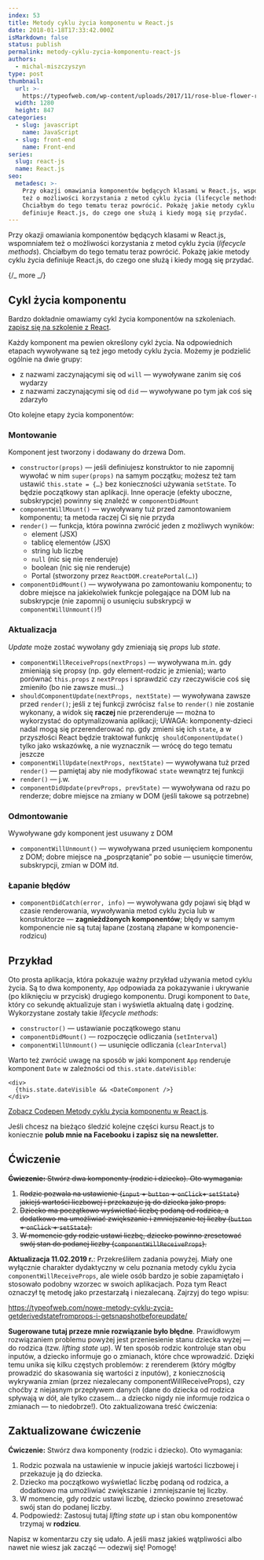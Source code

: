 ```yaml
---
index: 53
title: Metody cyklu życia komponentu w React.js
date: 2018-01-18T17:33:42.000Z
isMarkdown: false
status: publish
permalink: metody-cyklu-zycia-komponentu-react-js
authors:
  - michal-miszczyszyn
type: post
thumbnail:
  url: >-
    https://typeofweb.com/wp-content/uploads/2017/11/rose-blue-flower-rose-blooms-67636.jpeg
  width: 1280
  height: 847
categories:
  - slug: javascript
    name: JavaScript
  - slug: front-end
    name: Front-end
series:
  slug: react-js
  name: React.js
seo:
  metadesc: >-
    Przy okazji omawiania komponentów będących klasami w React.js, wspomniałem
    też o możliwości korzystania z metod cyklu życia (lifecycle methods).
    Chciałbym do tego tematu teraz powrócić. Pokażę jakie metody cyklu życia
    definiuje React.js, do czego one służą i kiedy mogą się przydać.
---
```


Przy okazji omawiania komponentów będących klasami w React.js, wspomniałem też o możliwości korzystania z metod cyklu życia (<em>lifecycle methods</em>). Chciałbym do tego tematu teraz powrócić. Pokażę jakie metody cyklu życia definiuje React.js, do czego one służą i kiedy mogą się przydać.

{/_ more _/}

<h2>Cykl życia komponentu</h2>

Bardzo dokładnie omawiamy cykl życia komponentów na szkoleniach. <a href="https://szkolenia.typeofweb.com/" target="_blank">zapisz się na szkolenie z React</a>.

Każdy komponent ma pewien określony cykl życia. Na odpowiednich etapach wywoływane są też jego metody cyklu życia. Możemy je podzielić ogólnie na dwie grupy:

<ul>
    <li>z nazwami zaczynającymi się od <code>will</code> — wywoływane zanim się coś wydarzy</li>
    <li>z nazwami zaczynającymi się od <code>did</code> — wywoływane po tym jak coś się zdarzyło</li>
</ul>

Oto kolejne etapy życia komponentów:

<h3>Montowanie</h3>

Komponent jest tworzony i dodawany do drzewa Dom.

<ul>
    <li><code>constructor(props)</code> — jeśli definiujesz konstruktor to nie zapomnij wywołać w nim <code>super(props)</code> na samym początku; możesz też tam ustawić <code>this.state = {…}</code> bez konieczności używania <code>setState</code>. To będzie początkowy stan aplikacji. Inne operacje (efekty uboczne, subskrypcje) powinny się znaleźć w <code>componentDidMount</code></li>
    <li><code>componentWillMount()</code> — wywoływany tuż przed zamontowaniem komponentu; ta metoda raczej Ci się nie przyda</li>
    <li><code>render()</code> — funkcja, która powinna zwrócić jeden z możliwych wyników:
<ul>
    <li>element (JSX)</li>
    <li>tablicę elementów (JSX)</li>
    <li>string lub liczbę</li>
    <li><code>null</code> (nic się nie renderuje)</li>
    <li>boolean (nic się nie renderuje)</li>
    <li>Portal (stworzony przez <code>ReactDOM.createPortal(…)</code>)</li>
</ul>
</li>
    <li><code>componentDidMount()</code> — wywoływana po zamontowaniu komponentu; to dobre miejsce na jakiekolwiek funkcje polegające na DOM lub na subskrypcje (nie zapomnij o usunięciu subskrypcji w <code>componentWillUnmount()</code>!)</li>
</ul>

<h3>Aktualizacja</h3>

<em>Update</em> może zostać wywołany gdy zmieniają się <em>props</em> lub <em>state</em>.

<ul>
    <li><code>componentWillReceiveProps(nextProps)</code> — wywoływana m.in. gdy zmieniają się propsy (np. gdy element-rodzic je zmienia); warto porównać <code>this.props</code> z <code>nextProps</code> i sprawdzić czy rzeczywiście coś się zmieniło (bo nie zawsze musi…)</li>
    <li><code>shouldComponentUpdate(nextProps, nextState)</code> — wywoływana zawsze przed <code>render()</code>; jeśli z tej funkcji zwrócisz <code>false</code> to <code>render()</code> nie zostanie wykonany, a widok się <strong>raczej</strong><strong> </strong>nie przerenderuje — można to wykorzystać do optymalizowania aplikacji; UWAGA: komponenty-dzieci nadal mogą się przerenderować np. gdy zmieni się ich <code>state</code>, a w przyszłości React będzie traktował funkcję  <code>shouldComponentUpdate()</code> tylko jako wskazówkę, a nie wyznacznik — wrócę do tego tematu jeszcze</li>
    <li><code>componentWillUpdate(nextProps, nextState)</code> — wywoływana tuż przed <code>render()</code> — pamiętaj aby nie modyfikować <code>state</code> wewnątrz tej funkcji</li>
    <li><code>render()</code> — j.w.</li>
    <li><code>componentDidUpdate(prevProps, prevState)</code> — wywoływana od razu po renderze; dobre miejsce na zmiany w DOM (jeśli takowe są potrzebne)</li>
</ul>

<h3>Odmontowanie</h3>

Wywoływane gdy komponent jest usuwany z DOM

<ul>
    <li><code>componentWillUnmount()</code> — wywoływana przed usunięciem komponentu z DOM; dobre miejsce na „posprzątanie” po sobie — usunięcie timerów, subskrypcji, zmian w DOM itd.</li>
</ul>

<h3>Łapanie błędów</h3>

<ul>
    <li><code>componentDidCatch(error, info)</code> — wywoływana gdy pojawi się błąd w czasie renderowania, wywoływania metod cyklu życia lub w konstruktorze — <strong>zagnieżdżonych komponentów</strong>; błędy w samym komponencie nie są tutaj łapane (zostaną złapane w komponencie-rodzicu)</li>
</ul>

<h2>Przykład</h2>

Oto prosta aplikacja, która pokazuje ważny przykład używania metod cyklu życia. Są to dwa komponenty, <code>App</code> odpowiada za pokazywanie i ukrywanie (po kliknięciu w przycisk) drugiego komponentu. Drugi komponent to <code>Date</code>, który co sekundę aktualizuje stan i wyświetla aktualną datę i godzinę. Wykorzystane zostały takie <em>lifecycle methods</em>:

<ul>
    <li><code>constructor()</code> — ustawianie początkowego stanu</li>
    <li><code>componentDidMount()</code> — rozpoczęcie odliczania (<code>setInterval</code>)</li>
    <li><code>componentWillUnmount()</code> — usunięcie odliczania (<code>clearInterval</code>)</li>
</ul>

Warto też zwrócić uwagę na sposób w jaki komponent <code>App</code> renderuje komponent <code>Date</code> w zależności od <code>this.state.dateVisible</code>:

<pre class="language-jsx"><code>&lt;div&gt;
  {this.state.dateVisible &amp;&amp; &lt;DateComponent /&gt;}
&lt;/div&gt;</code></pre>

<CodepenWidget height="265" themeId="0" slugHash="yPqLpm" defaultTab="js,result" user="mmiszy" embedVersion="2" penTitle="Metody cyklu życia komponentu w React.js">
<a href="http://codepen.io/mmiszy/pen/yPqLpm/">Zobacz Codepen Metody cyklu życia komponentu w React.js</a>.
</CodepenWidget>

Jeśli chcesz na bieżąco śledzić kolejne części kursu React.js to koniecznie <strong>polub mnie na Facebooku i zapisz się na newsletter.</strong>

<NewsletterForm />

<FacebookPageWidget />

<h2>Ćwiczenie</h2>

<del datetime="2019-02-11T15:45:22.846Z"><strong>Ćwiczenie:</strong> Stwórz dwa komponenty (rodzic i dziecko). Oto wymagania:</del>

<ol>
    <li><del datetime="2019-02-11T15:45:22.846Z">Rodzic pozwala na ustawienie (<code>input</code> + <code>button</code> + <code>onClick</code>+ <code>setState</code>) jakiejś wartości liczbowej i przekazuje ją do dziecka jako props.</del></li>
    <li><del datetime="2019-02-11T15:45:22.846Z">Dziecko ma początkowo wyświetlać liczbę podaną od rodzica, a dodatkowo ma umożliwiać zwiększanie i zmniejszanie tej liczby (<code>button</code><span style="text-indent: 0em;"> + </span><code>onClick</code><span style="text-indent: 0em;"> + </span><code>setState</code><span style="text-indent: 0em;">).</span></del></li>
    <li><del datetime="2019-02-11T15:45:22.846Z"><span style="text-indent: 0em;">W momencie gdy rodzic ustawi liczbę, dziecko powinno zresetować swój stan do podanej liczby (</span><code>componentWillReceiveProps</code><span style="text-indent: 0em;">).</span></del></li>
</ol>

<strong>Aktualizacja 11.02.2019 r.</strong>: Przekreśliłem zadania powyżej. Miały one wyłącznie charakter dydaktyczny w celu poznania metody cyklu życia <code>componentWillReceiveProps</code>, ale wiele osób bardzo je sobie zapamiętało i stosowało podobny wzorzec w swoich aplikacjach. Poza tym React oznaczył tę metodę jako przestarzałą i niezalecaną. Zajrzyj do tego wpisu:

https://typeofweb.com/nowe-metody-cyklu-zycia-getderivedstatefromprops-i-getsnapshotbeforeupdate/

<strong>Sugerowane tutaj przeze mnie rozwiązanie było błędne</strong>. Prawidłowym rozwiązaniem problemu powyżej jest przeniesienie stanu dziecka wyżej — do rodzica (tzw. <em>lifting state up</em>). W ten sposób rodzic kontroluje stan obu inputów, a dziecko informuje go o zmianach, które chce wprowadzić. Dzięki temu unika się kilku częstych problemów: z rerenderem (który mógłby prowadzić do skasowania się wartości z inputów), z koniecznością wykrywania zmian (przez niezalecany componentWillReceiveProps), czy choćby z niejasnym przepływem danych (dane do dziecka od rodzica spływają w dół, ale tylko czasem… a dziecko nigdy nie informuje rodzica o zmianach — to niedobrze!). Oto zaktualizowana treść ćwiczenia:

<h2>Zaktualizowane ćwiczenie</h2>

<strong>Ćwiczenie:</strong> Stwórz dwa komponenty (rodzic i dziecko). Oto wymagania:

<ol>
    <li>Rodzic pozwala na ustawienie w inpucie jakiejś wartości liczbowej i przekazuje ją do dziecka.</li>
    <li>Dziecko ma początkowo wyświetlać liczbę podaną od rodzica, a dodatkowo ma umożliwiać zwiększanie i zmniejszanie tej liczby.</li>
    <li>W momencie, gdy rodzic ustawi liczbę, dziecko powinno zresetować swój stan do podanej liczby.</li>
    <li>Podpowiedź: Zastosuj tutaj <em>lifting state up</em> i stan obu komponentów trzymaj w <strong>rodzicu</strong>.</li>
</ol>

Napisz w komentarzu czy się udało. A jeśli masz jakieś wątpliwości albo nawet nie wiesz jak zacząć — odezwij się! Pomogę!
